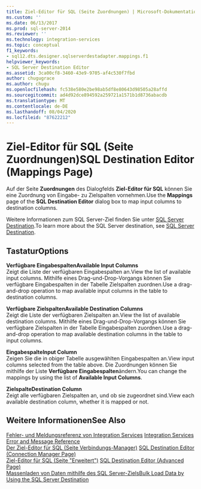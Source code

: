 ```yaml
---
title: Ziel-Editor für SQL (Seite Zuordnungen) | Microsoft-Dokumentation
ms.custom: ''
ms.date: 06/13/2017
ms.prod: sql-server-2014
ms.reviewer: ''
ms.technology: integration-services
ms.topic: conceptual
f1_keywords:
- sql12.dts.designer.sqlserverdestadapter.mappings.f1
helpviewer_keywords:
- SQL Server Destination Editor
ms.assetid: 3ca00cf8-3460-43e9-9705-af4c530f7fbd
author: chugugrace
ms.author: chugu
ms.openlocfilehash: fc538e580e2be98ab5df8e80643d98505a28affd
ms.sourcegitcommit: ad4d92dce894592a259721a1571b1d8736abacdb
ms.translationtype: MT
ms.contentlocale: de-DE
ms.lasthandoff: 08/04/2020
ms.locfileid: "87622212"
---
```

# <a name="sql-destination-editor-mappings-page"></a><span data-ttu-id="66205-102">Ziel-Editor für SQL (Seite Zuordnungen)</span><span class="sxs-lookup"><span data-stu-id="66205-102">SQL Destination Editor (Mappings Page)</span></span>
  <span data-ttu-id="66205-103">Auf der Seite **Zuordnungen** des Dialogfelds **Ziel-Editor für SQL** können Sie eine Zuordnung von Eingabe- zu Zielspalten vornehmen.</span><span class="sxs-lookup"><span data-stu-id="66205-103">Use the **Mappings** page of the **SQL Destination Editor** dialog box to map input columns to destination columns.</span></span>  
  
 <span data-ttu-id="66205-104">Weitere Informationen zum SQL Server-Ziel finden Sie unter [SQL Server Destination](data-flow/sql-server-destination.md).</span><span class="sxs-lookup"><span data-stu-id="66205-104">To learn more about the SQL Server destination, see [SQL Server Destination](data-flow/sql-server-destination.md).</span></span>  
  
## <a name="options"></a><span data-ttu-id="66205-105">Tastatur</span><span class="sxs-lookup"><span data-stu-id="66205-105">Options</span></span>  
 <span data-ttu-id="66205-106">**Verfügbare Eingabespalten**</span><span class="sxs-lookup"><span data-stu-id="66205-106">**Available Input Columns**</span></span>  
 <span data-ttu-id="66205-107">Zeigt die Liste der verfügbaren Eingabespalten an.</span><span class="sxs-lookup"><span data-stu-id="66205-107">View the list of available input columns.</span></span> <span data-ttu-id="66205-108">Mithilfe eines Drag-und-Drop-Vorgangs können Sie verfügbare Eingabespalten in der Tabelle Zielspalten zuordnen.</span><span class="sxs-lookup"><span data-stu-id="66205-108">Use a drag-and-drop operation to map available input columns in the table to destination columns.</span></span>  
  
 <span data-ttu-id="66205-109">**Verfügbare Zielspalten**</span><span class="sxs-lookup"><span data-stu-id="66205-109">**Available Destination Columns**</span></span>  
 <span data-ttu-id="66205-110">Zeigt die Liste der verfügbaren Zielspalten an.</span><span class="sxs-lookup"><span data-stu-id="66205-110">View the list of available destination columns.</span></span> <span data-ttu-id="66205-111">Mithilfe eines Drag-und-Drop-Vorgangs können Sie verfügbare Zielspalten in der Tabelle Eingabespalten zuordnen.</span><span class="sxs-lookup"><span data-stu-id="66205-111">Use a drag-and-drop operation to map available destination columns in the table to input columns.</span></span>  
  
 <span data-ttu-id="66205-112">**Eingabespalte**</span><span class="sxs-lookup"><span data-stu-id="66205-112">**Input Column**</span></span>  
 <span data-ttu-id="66205-113">Zeigen Sie die in obiger Tabelle ausgewählten Eingabespalten an.</span><span class="sxs-lookup"><span data-stu-id="66205-113">View input columns selected from the table above.</span></span> <span data-ttu-id="66205-114">Die Zuordnungen können Sie mithilfe der Liste **Verfügbare Eingabespalten**ändern.</span><span class="sxs-lookup"><span data-stu-id="66205-114">You can change the mappings by using the list of **Available Input Columns**.</span></span>  
  
 <span data-ttu-id="66205-115">**Zielspalte**</span><span class="sxs-lookup"><span data-stu-id="66205-115">**Destination Column**</span></span>  
 <span data-ttu-id="66205-116">Zeigt alle verfügbaren Zielspalten an, und ob sie zugeordnet sind.</span><span class="sxs-lookup"><span data-stu-id="66205-116">View each available destination column, whether it is mapped or not.</span></span>  
  
## <a name="see-also"></a><span data-ttu-id="66205-117">Weitere Informationen</span><span class="sxs-lookup"><span data-stu-id="66205-117">See Also</span></span>  
 <span data-ttu-id="66205-118">[Fehler- und Meldungsreferenz von Integration Services](../../2014/integration-services/integration-services-error-and-message-reference.md) </span><span class="sxs-lookup"><span data-stu-id="66205-118">[Integration Services Error and Message Reference](../../2014/integration-services/integration-services-error-and-message-reference.md) </span></span>  
 <span data-ttu-id="66205-119">[Der Ziel-Editor für SQL &#40;Seite Verbindungs-Manager&#41;](../../2014/integration-services/sql-destination-editor-connection-manager-page.md) </span><span class="sxs-lookup"><span data-stu-id="66205-119">[SQL Destination Editor &#40;Connection Manager Page&#41;](../../2014/integration-services/sql-destination-editor-connection-manager-page.md) </span></span>  
 <span data-ttu-id="66205-120">[Ziel-Editor für SQL &#40;Seite "Erweitert"&#41;](../../2014/integration-services/sql-destination-editor-advanced-page.md) </span><span class="sxs-lookup"><span data-stu-id="66205-120">[SQL Destination Editor &#40;Advanced Page&#41;](../../2014/integration-services/sql-destination-editor-advanced-page.md) </span></span>  
 [<span data-ttu-id="66205-121">Massenladen von Daten mithilfe des SQL Server-Ziels</span><span class="sxs-lookup"><span data-stu-id="66205-121">Bulk Load Data by Using the SQL Server Destination</span></span>](data-flow/bulk-load-data-by-using-the-sql-server-destination.md)  
  
  

